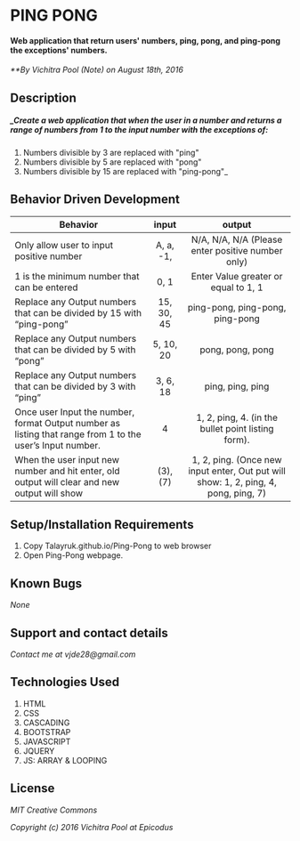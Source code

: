 
# PING PONG

#### Web application that return users' numbers, ping, pong, and ping-pong the exceptions' numbers.

_**By Vichitra Pool (Note) on August 18th, 2016_

## Description

##### _Create a web application that when the user in a number and returns a range of numbers from 1 to the input number with the exceptions of:
1. Numbers divisible by 3 are replaced with "ping"
2. Numbers divisible by 5 are replaced with "pong"
3. Numbers divisible by 15 are replaced with "ping-pong"_

## Behavior Driven Development
|Behavior | input | output|
|--- | :---: | :---: |
|Only allow user to input positive number | A, a, -1, | N/A, N/A, N/A (Please enter positive number only)
|1 is the minimum number that can be entered | 0, 1 | Enter Value greater or equal to 1, 1
|Replace any Output numbers that can be divided by 15 with “ping-pong” | 15, 30, 45 | ping-pong, ping-pong, ping-pong
|Replace any Output numbers that can be divided by 5 with “pong” | 5, 10, 20 | pong, pong, pong
|Replace any Output numbers that can be divided by 3 with “ping” | 3, 6, 18 | ping, ping, ping
|Once user Input the number, format Output number as  listing that range from 1 to the user’s Input number. | 4 | 1, 2, ping, 4. (in the bullet point listing form).
|When the user input new number and hit enter, old output will clear and new output will show | (3), (7)| 1, 2, ping. (Once new input enter, Out put will show: 1, 2, ping, 4, pong, ping, 7)

## Setup/Installation Requirements
1. Copy Talayruk.github.io/Ping-Pong to web browser
2. Open Ping-Pong webpage.

## Known Bugs
_None_

## Support and contact details
_Contact me at vjde28@gmail.com_

## Technologies Used

1. HTML
2. CSS
3. CASCADING
4. BOOTSTRAP
5. JAVASCRIPT
6. JQUERY
7. JS: ARRAY & LOOPING

## License

_*MIT Creative Commons*_

_Copyright (c) 2016 Vichitra Pool at Epicodus_
